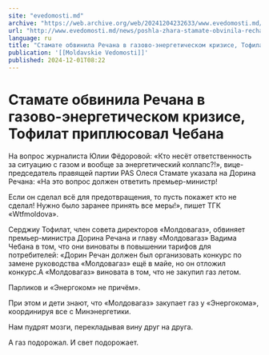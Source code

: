 ```yaml
---
site: "evedomosti.md"
archive: "https://web.archive.org/web/20241204232633/www.evedomosti.md/news/poshla-zhara-stamate-obvinila-rechana-v-gazovo-energetichesk"
url: "http://www.evedomosti.md/news/poshla-zhara-stamate-obvinila-rechana-v-gazovo-energetichesk"
language: ru
title: "Стамате обвинила Речана в газово-энергетическом кризисе, Тофилат приплюсовал Чебана"
publication: '[[Moldavskie Vedomosti]]'
published: 2024-12-01T08:22
---
```


# Стамате обвинила Речана в газово-энергетическом кризисе, Тофилат приплюсовал Чебана

На вопрос журналиста Юлии Фёдоровой: «Кто несёт ответственность за ситуацию с газом и вообще за энергетический коллапс?!», вице-председатель правящей партии PAS Олеся Стамате указала на Дорина Речана: «На это вопрос должен ответить премьер-министр!

Если он сделал всё для предотвращения, то пусть покажет кто не сделал! Нужно было заранее принять все меры!», пишет ТГК «Wtfmoldova».

Серджиу Тофилат, член совета директоров «Moлдовагаз», обвиняет премьер-министра Дорина Речана и главу «Moлдовагаз» Вадима Чебана в том, что они виноваты в повышении тарифов для потребителей: «Дорин Речан должен был организовать конкурс по замене руководства «Молдовагаз» ещё в майе, но он отложил конкурс.А «Молдовагаз» виновата в том, что не закупил газ летом.

Парликов и «Энергоком» не причём».

При этом и дети знают, что «Молдовагаз» закупает газ у «Энергокома», координируя все с Минэнергетики.

Нам пудрят мозги, перекладывая вину друг на друга.

А газ подорожал. И свет подорожает.